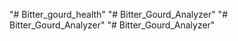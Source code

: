 "# Bitter_gourd_health" 
"# Bitter_Gourd_Analyzer" 
"# Bitter_Gourd_Analyzer" 
"# Bitter_Gourd_Analyzer" 

